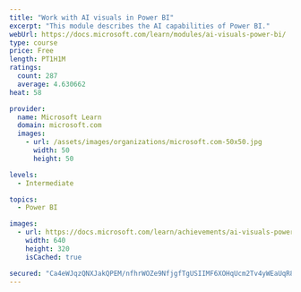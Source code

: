 ```yaml
---
title: "Work with AI visuals in Power BI"
excerpt: "This module describes the AI capabilities of Power BI."
webUrl: https://docs.microsoft.com/learn/modules/ai-visuals-power-bi/
type: course
price: Free
length: PT1H1M
ratings:
  count: 287
  average: 4.630662
heat: 58

provider:
  name: Microsoft Learn
  domain: microsoft.com
  images:
    - url: /assets/images/organizations/microsoft.com-50x50.jpg
      width: 50
      height: 50

levels:
  - Intermediate

topics:
  - Power BI

images:
  - url: https://docs.microsoft.com/learn/achievements/ai-visuals-power-bi-social.png
    width: 640
    height: 320
    isCached: true

secured: "Ca4eWJqzQNXJakQPEM/nfhrWOZe9NfjgfTgUSIIMF6XOHqUcm2Tv4yWEaUqR8k2pbmXlsLApA6x/2TCV4VSI5Xao44dNkGik5Pz/xF4LI39JkK5YpRgvy/yn+NA6DwEtsLMy/RUxHAnZaGJ9PB/deSRIqTfyFH0fhySrSk61PCVwtrxbswsj7aq6hT5JAvBLZLZpHthV/ebGeVWuyJupqt1HBC9TrT8xYSxU0OGwrdMkw6fUeRgBYnNY2W8LFae2WiB5aOtVtaONQRuUzLjsbQgXDN+Ef5L5xuinRIPaSclbgzftHDtS0DCvffckLK6LNaDg5i+P8vQArQb75suE3einpuDIHwpPxvQJAMETB1nVo7YuCC3MNN3TwnjgM/+ajUT3N7toaBIxwu8W7x/3ToZJYV7+VTgmMML8e47zqVE=;rW2f2Fgk36NKVvrKYlbTJA=="
---
```


